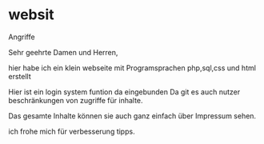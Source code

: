 # websit
Angriffe

Sehr geehrte Damen und Herren,

hier habe ich ein klein webseite mit Programsprachen php,sql,css und html erstellt 

Hier ist ein login system funtion da eingebunden 
Da git es auch nutzer beschränkungen von zugriffe für inhalte.

Das gesamte Inhalte können sie auch ganz einfach über Impressum sehen.

ich frohe mich für verbesserung tipps.
